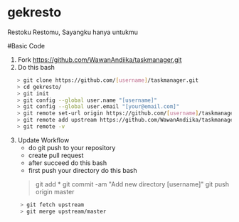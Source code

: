 # gekresto

Restoku Restomu, Sayangku hanya untukmu

#Basic Code

1. Fork https://github.com/WawanAndiika/taskmanager.git
2. Do this bash

 ```bash
    > git clone https://github.com/[username]/taskmanager.git
	> cd gekresto/
	> git init
	> git config --global user.name "[username]"
	> git config --global user.email "[your@email.com]"
    > git remote set-url origin https://github.com/[username]/taskmanager.git
    > git remote add upstream https://github.com/WawanAndiika/taskmanager.git
    > git remote -v 
 ```

3. Update Workflow
    - do git push to your repository
    - create pull request
    - after succeed do this bash
    - first push your directory do this bash
    > git add *
	> git commit -am "Add new directory [username]"
	> git push origin master

```bash
    > git fetch upstream
    > git merge upstream/master
 ```
